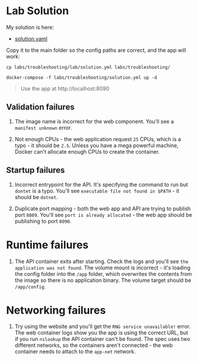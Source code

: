 # Lab Solution

My solution is here:

- [solution.yaml](./lab/solution.yaml)

Copy it to the main folder so the config paths are correct, and the app will work:

```
cp labs/troubleshooting/lab/solution.yml labs/troubleshooting/

docker-compose -f labs/troubleshooting/solution.yml up -d
```

> Use the app at http://localhost:8090

## Validation failures

1. The image name is incorrect for the web component. You'll see a `manifest unknown` error.

2. Not enough CPUs - the web application request `25` CPUs, which is a typo - it should be `2.5`. Unless you have a mega powerful machine, Docker can't allocate enough CPUs to create the container.

## Startup failures

1. Incorrect entrypoint for the API. It's specifying the command to run but `dontet` is a typo. You'll see `executable file not found in $PATH` - it should be `dotnet`.

2. Duplicate port mapping - both the web app and API are trying to publish port `8089`. You'll see `port is already allocated` - the web app should be publishing to port `8090`.

# Runtime failures

1. The API container exits after starting. Check the logs and you'll see `the application was not found`. The volume mount is incorrect - it's loading the config folder into the `/app` folder, which overwrites the contents from the image so there is no application binary. The volume target should be `/app/config`.

# Networking failures

1. Try using the website and you'll get the `RNG service unavailable!` error. The web container logs show you the app is using the correct URL, but if you run `nslookup` the API container can't be found. The spec uses two different networks, so the containers aren't connected - the web container needs to attach to the `app-net` network.
